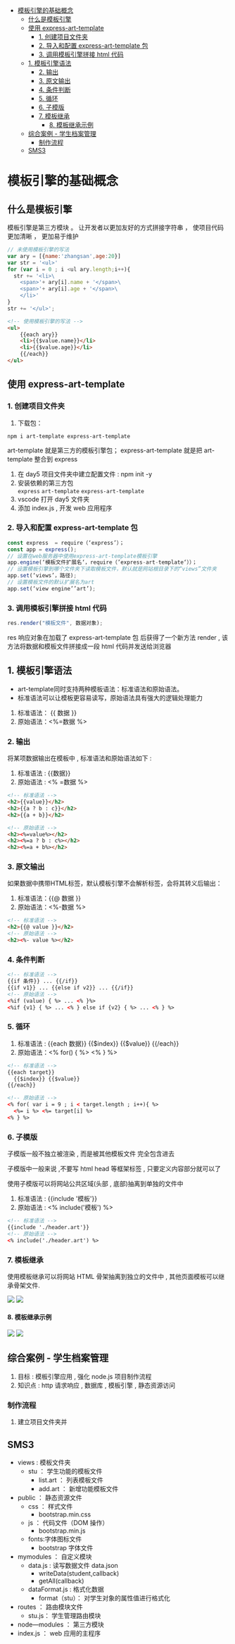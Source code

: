 - [模板引擎的基础概念](#模板引擎的基础概念)
  - [什么是模板引擎](#什么是模板引擎)
  - [使用 express-art-template](#使用-express-art-template)
    - [1. 创建项目文件夹](#1-创建项目文件夹)
    - [2. 导入和配置 express-art-template 包](#2-导入和配置-express-art-template-包)
    - [3. 调用模板引擎拼接 html 代码](#3-调用模板引擎拼接-html-代码)
  - [1. 模板引擎语法](#1-模板引擎语法)
    - [2. 输出](#2-输出)
    - [3. 原文输出](#3-原文输出)
    - [4. 条件判断](#4-条件判断)
    - [5. 循环](#5-循环)
    - [6. 子模版](#6-子模版)
    - [7. 模板继承](#7-模板继承)
      - [8. 模板继承示例](#8-模板继承示例)
  - [综合案例 - 学生档案管理](#综合案例---学生档案管理)
    - [制作流程](#制作流程)
  - [SMS3](#sms3)

# 模板引擎的基础概念

## 什么是模板引擎

模板引擎是第三方模块 。
让开发者以更加友好的方式拼接字符串 ， 使项目代码更加清晰 ， 更加易于维护

```js
// 未使用模板引擎的写法
var ary = [{name:'zhangsan',age:20}]
var str = '<ul>'
for (var i = 0 ; i <ul ary.length;i++){
  str += '<li>\
    <span>'+ ary[i].name + '</span>\
    <span>'+ ary[i].age + '</span>\
    </li>'
}
str += '</ul>';
```

```html
<!-- 使用模板引擎的写法 -->
<ul>
	{{each ary}}
	<li>{{$value.name}}</li>
	<li>{{$value.age}}</li>
	{{/each}}
</ul>
```

## 使用 express-art-template

### 1. 创建项目文件夹

1. 下载包：

`npm i art-template express-art-template`

art-template 就是第三方的模板引擎包；
express-art-template 就是把 art-template 整合到 express

1. 在 day5 项目文件夹中建立配置文件 : npm init -y
2. 安装依赖的第三方包  
   `express` `art-template` `express-art-template`
3. vscode 打开 day5 文件夹
4. 添加 index.js , 开发 web 应用程序

### 2. 导入和配置 express-art-template 包

```js
const express  = require（‘express’）；
const app = express();
// 设置在web服务器中使用express-art-template模板引擎
app.engine(‘模板文件扩展名‘，require（’express-art-template‘））；
// 设置模板引擎到哪个文件夹下读取模板文件，默认就是网站根目录下的“views”文件夹
app.set(‘views’，路径);
// 设置模板文件的默认扩展名为art
app.set(‘view engine’’art’);

```

### 3. 调用模板引擎拼接 html 代码

```js
res.render("模板文件", 数据对象);
```

res 响应对象在加载了 express-art-template 包 后获得了一个新方法 render , 该方法将数据和模板文件拼接成一段 html 代码并发送给浏览器

## 1. 模板引擎语法

-   art-template同时支持两种模板语法：标准语法和原始语法。
-   标准语法可以让模板更容易读写，原始语法具有强大的逻辑处理能力

1. 标准语法： {{ 数据 }}
2. 原始语法：<%=数据  %>


### 2. 输出

将某项数据输出在模板中 , 标准语法和原始语法如下 :

1. 标准语法 : {{数据}}
2. 原始语法 : <% =数据 %>

```html
<!-- 标准语法 -->
<h2>{{value}}</h2>
<h2>{{a ? b : c}}</h2>
<h2>{{a + b}}</h2>

<!-- 原始语法 -->
<h2><%=value%></h2>
<h2><%=a ? b : c%></h2>
<h2><%=a + b%></h2>
```

### 3. 原文输出

如果数据中携带HTML标签，默认模板引擎不会解析标签，会将其转义后输出：
1. 标准语法：{{@ 数据 }}
2. 原始语法：<%-数据 %>


```html
<!-- 标准语法 -->
<h2>{{@ value }}</h2>
<!-- 原始语法 -->
<h2><%- value %></h2>
```

### 4. 条件判断

```html
<!-- 标准语法 -->
{{if 条件}} ... {{/if}}
{{if v1}} ... {{else if v2}} ... {{/if}}
<!-- 原始语法 -->
<%if (value) { %> ... <% }%>
<%if {v1} { %> ... <% } else if {v2} { %> ... <% } %>
```

### 5. 循环

1. 标准语法 : {{each 数据}} {{$index}} {{$value}} {{/each}}
2. 原始语法：<% for() { %> <% } %>
```html
<!-- 标准语法 -->
{{each target}}
  {{$index}} {{$value}}
{{/each}}

<!-- 原始语法 -->
<% for( var i = 9 ; i < target.length ; i++){ %>
  <%= i %> <%= target[i] %>
<% } %>
```

### 6. 子模版

子模版一般不独立被渲染 , 而是被其他模板文件 完全包含进去

子模版中一般来说 ,不要写 html head 等框架标签 , 只要定义内容部分就可以了

使用子模版可以将网站公共区域(头部 , 底部)抽离到单独的文件中

1. 标准语法 : {{include '模板'}}
2. 原始语法 : <% include('模板') %>

```html
<!-- 标准语法 -->
{{include './header.art'}}
<!-- 原始语法 -->
<% include('./header.art') %>
```

### 7. 模板继承

使用模板继承可以将网站 HTML 骨架抽离到独立的文件中 , 其他页面模板可以继承骨架文件.

![](../img/模板继承.png)
![](../img/模板继承2.png)

#### 8. 模板继承示例

![](../img/模板继承示例.png)
![](../img/模板继承示例2.png)

## 综合案例 - 学生档案管理

1. 目标 : 模板引擎应用 , 强化 node.js 项目制作流程
2. 知识点 : http 请求响应 , 数据库 , 模板引擎 , 静态资源访问

### 制作流程

1. 建立项目文件夹并

## SMS3

-   views : 模板文件夹
    -   stu ： 学生功能的模板文件
        -   list.art ： 列表模板文件
        -   add.art ： 新增功能模板文件
-   public ： 静态资源文件
    -   css ： 样式文件
        -   bootstrap.min.css
    -   js ： 代码文件（DOM 操作）
        -   bootstrap.min.js
    -   fonts:字体图标文件
        -   bootstrap 字体文件
-   mymodules ： 自定义模块
    -   data.js : 读写数据文件 data.json
        -   writeData(student,callback)
        -   getAll(callback)
    -   dataFormat.js : 格式化数据
        -   format（stu）： 对学生对象的属性值进行格式化
-   routes ： 路由模块文件
    -   stu.js： 学生管理路由模块
-   node—modules ： 第三方模块
-   index.js ： web 应用的主程序
